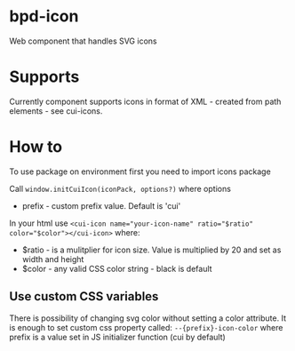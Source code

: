 # bpd-icon

Web component that handles SVG icons

# Supports

Currently component supports icons in format of XML - created from path elements - see cui-icons.

# How to

To use package on environment first you need to import icons package

Call `window.initCuiIcon(iconPack, options?)`
where options

- prefix - custom prefix value. Default is 'cui'

In your html use `<cui-icon name="your-icon-name" ratio="$ratio" color="$color"></cui-icon>`
where:

- $ratio - is a mulitplier for icon size. Value is multiplied by 20 and set as width and height
- $color - any valid CSS color string - black is default

## Use custom CSS variables

There is possibility of changing svg color without setting a color attribute. It is enough to set custom css property called: `--{prefix}-icon-color` where prefix is a value set in JS initializer function (cui by default)
